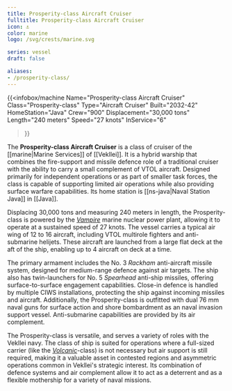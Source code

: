 ```yaml
---
title: Prosperity-class Aircraft Cruiser
fulltitle: Prosperity-class Aircraft Cruiser
icon: ⚓️
color: marine
logo: /svg/crests/marine.svg

series: vessel
draft: false

aliases:
- /prosperity-class/
---
```

{{<infobox/machine
	Name="Prosperity-class Aircraft Cruiser"
	Class="Prosperity-class"
	Type="Aircraft Cruiser"
	Built="2032-42"
	HomeStation="Java"
	Crew="900"
	Displacement="30,000 tons"
	Length="240 meters"
	Speed="27 knots"
	InService="6"
>}}

The **Prosperity-class Aircraft Cruiser** is a class of cruiser of the [[marine|Marine Services]] of [[Vekllei]]. It is a hybrid warship that combines the fire-support and missile defence role of a traditional cruiser with the ability to carry a small complement of VTOL aircraft. Designed primarily for independent operations or as part of smaller task forces, the class is capable of supporting limited air operations while also providing surface warfare capabilities. Its home station is [[ns-java|Naval Station Java]] in [[Java]].

Displacing 30,000 tons and measuring 240 meters in length, the Prosperity-class is powered by the [*Vampire*](/nmpr/) marine nuclear power plant, allowing it to operate at a sustained speed of 27 knots. The vessel carries a typical air wing of 12 to 16 aircraft, including VTOL multirole fighters and anti-submarine helijets. These aircraft are launched from a large flat deck at the aft of the ship, enabling up to 4 aircraft on deck at a time.

The primary armament includes the  No. 3 *Rackham* anti-aircraft missile system, designed for medium-range defence against air targets. The ship also has twin-launchers for No. 5 *Spearhead* anti-ship missiles, offering surface-to-surface engagement capabilities. Close-in defence is handled by multiple CIWS installations, protecting the ship against incoming missiles and aircraft. Additionally, the Prosperity-class is outfitted with dual 76 mm naval guns for surface action and shore bombardment as an naval invasion support vessel. Anti-submarine capabilities are provided by its air complement.

The Prosperity-class is versatile, and serves a variety of roles with the Vekllei navy. The class of ship is suited for operations where a full-sized carrier (like the [*Volcanic*](/volcanic-class/)-class) is not necessary but air support is still required, making it a valuable asset in contested regions and asymmetric operations common in Vekllei's strategic interest. Its combination of defence systems and air complement allow it to act as a deterrent and as a flexible mothership for a variety of naval missions.

